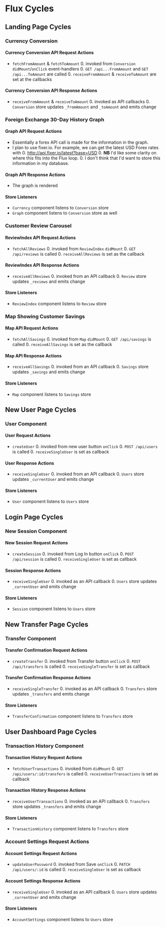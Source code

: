 # Flux Cycles

## Landing Page Cycles

### Currency Conversion
#### Currency Conversion API Request Actions
<!-- * `fetchFromCurrency` & `fetchToCurrency`
  0. invoked from `Conversion` `didMount`/`onClick` event-handlers
  0. `GET /api...FromCurrency` and `GET /api/...ToCurrency` are called
  0. `receiveFromCurrency` & `receiveToCurrency` are set at the callbacks -->

* `fetchFromAmount` & `fetchToAmount`
  0. invoked from `Conversion` `didMount`/`onClick` event-handlers
  0. `GET /api...FromAmount` and `GET /api...ToAmount` are called
  0. `receiveFromAmount` & `receiveToAmount` are set at the callbacks

#### Currency Conversion API Response Actions
<!-- * `receiveFromCurrency` & `receiveToCurrency`
  0. invoked as API callbacks
  0. `Conversion` store updates `_fromCurrency` and `_toCurrency` and emits change -->

* `receiveFromAmount` & `receiveToAmount`
  0. invoked as API callbacks
  0. `Conversion` store updates `_fromAmount` and `_toAmount` and emits change

### Foreign Exchange 30-Day History Graph
#### Graph API Request Actions
* Essentially a forex API call is made for the information in the graph.
* I plan to use fixer.io. For example, we can get the latest USD Forex rates with
  0. http://api.fixer.io/latest?base=USD
  0. **NB** I'd like some clarity on where this fits into the Flux loop.
  0. I don't think that I'd want to store this information in my database.

#### Graph API Response Actions
* The graph is rendered

#### Store Listeners
* `Currency` component listens to `Conversion` store
* `Graph` component listens to `Conversion` store as well

### Customer Review Carousel
#### ReviewIndex API Request Actions
* `fetchAllReviews`
  0. invoked from `ReviewIndex` `didMount`
  0. `GET /api/reviews` is called
  0. `receiveAllReviews` is set as the callback

#### ReviewIndex API Response Actions
* `receiveAllReviews`
  0. invoked from an API callback
  0. `Review` store updates `_reviews` and emits change

#### Store Listeners
* `ReviewIndex` component listens to `Review` store

### Map Showing Customer Savings
#### Map API Request Actions
* `fetchAllSavings`
  0. invoked from `Map` `didMount`
  0. `GET /api/savings` is called
  0. `receiveAllSavings` is set as the callback

#### Map API Response Actions
* `receiveAllSavings`
  0. invoked from an API callback
  0. `Savings` store updates `_savings` and emits change

#### Store Listeners
* `Map` component listens to `Savings` store

## New User Page Cycles

### User Component
#### User Request Actions
* `createUser`
  0. invoked from new user button `onClick`
  0. `POST /api/users` is called
  0. `receiveSingleUser` is set as callback

#### User Response Actions
* `receiveSingleUser`
  0. invoked from an API callback
  0. `Users` store updates `_currentUser` and emits change

#### Store Listeners
* `User` component listens to `Users` store

## Login Page Cycles

### New Session Component
#### New Session Request Actions
* `createSession`
  0. invoked from Log In button `onClick`
  0. `POST /api/session` is called
  0. `receiveSingleUser` is set as callback

#### Session Response Actions
* `receiveSingleUser`
  0. invoked as an API callback
  0. `Users` store updates `_currentUser` and emits change

#### Store Listeners
* `Session` component listens to `Users` store

## New Transfer Page Cycles

### Transfer Component
#### Transfer Confirmation Request Actions
* `createTransfer`
  0. invoked from Transfer button `onClick`
  0. `POST /api/transfers` is called
  0. `receiveSingleTransfer` is set as callback

#### Transfer Confirmation Response Actions
* `receiveSingleTransfer`
  0. invoked as an API callback
  0. `Transfers` store updates `_transfers` and emits change

#### Store Listeners
* `TransferConfirmation` component listens to `Transfers` store

## User Dashboard Page Cycles

### Transaction History Component
#### Transaction History Request Actions
* `fetchUserTransactions`
  0. invoked from `didMount`
  0. `GET /api/users/:id/transfers` is called
  0. `receiveUserTransactions` is set as callback

#### Transaction History Response Actions
* `receiveUserTransactions`
  0. invoked as an API callback
  0. `Transfers` store updates `_transfers` and emits change

#### Store Listeners
* `TransactionHistory` component listens to `Transfers` store

### Account Settings Request Actions
#### Account Settings Request Actions
* `updateUserPassword`
  0. invoked from Save `onClick`
  0. `PATCH /api/users/:id` is called
  0. `receiveSingleUser` is set as callback

#### Account Settings Response Actions
* `receiveSingleUser`
  0. invoked as an API callback
  0. `Users` store updates `_currentUser` and emits change

#### Store Listeners
* `AccountSettings` component listens to `Users` store
